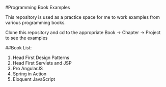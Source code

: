 #Programming Book Examples

This repository is used as a practice space for me to work examples from various programming books.

Clone this repository and cd to the appropriate Book -> Chapter -> Project to see the examples

##Book List:
1. Head First Design Patterns
2. Head First Servlets and JSP
3. Pro AngularJS
4. Spring in Action
5. Eloquent JavaScript

